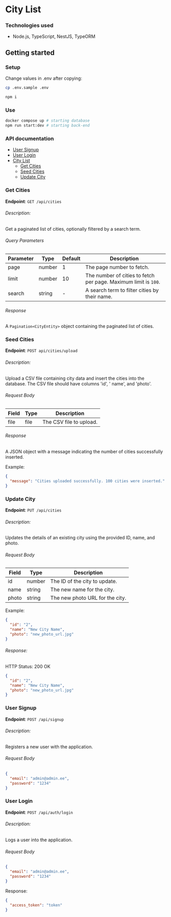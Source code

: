 # City List

### Technologies used

- Node.js, TypeScript, NestJS, TypeORM

## Getting started

### Setup

Change values in .env after copying:
```bash
cp .env.sample .env
```

```bash
npm i
```



### Use

```bash
docker compose up # starting database
npm run start:dev # starting back-end
```

### API documentation

- [User Signup](#user-signup)
- [User Login](#user-login)
- [City List](#city-list)
    - [Get Cities](#get-cities)
    - [Seed Cities](#seed-cities)
    - [Update City](#update-city)

### Get Cities

**Endpoint**: `GET /api/cities`

###### Description:

Get a paginated list of cities, optionally filtered by a search term.

###### Query Parameters

| Parameter | Type   | Default | Description                                                     |
|-----------|--------|---------|-----------------------------------------------------------------|
| page      | number | 1       | The page number to fetch.                                       |
| limit     | number | 10      | The number of cities to fetch per page. Maximum limit is `100`. |
| search    | string | -       | A search term to filter cities by their name.                   |

###### Response

A `Pagination<CityEntity>` object containing the paginated list of cities.

### Seed Cities

**Endpoint**: `POST api/cities/upload`

###### Description:

Upload a CSV file containing city data and insert the cities into the database. The CSV file should
have columns 'id', '
name', and 'photo'.

###### Request Body

| Field | Type | Description             |
|-------|------|-------------------------|
| file  | file | The CSV file to upload. |

###### Response

A JSON object with a message indicating the number of cities successfully inserted.

Example:

```json
{
  "message": "Cities uploaded successfully. 100 cities were inserted."
}
```

### Update City

**Endpoint**: `PUT /api/cities`

###### Description:

Updates the details of an existing city using the provided ID, name, and photo.

###### Request Body

| Field | Type   | Description                     |
|-------|--------|---------------------------------|
| id    | number | The ID of the city to update.   |
| name  | string | The new name for the city.      |
| photo | string | The new photo URL for the city. |

Example:

```json
{
  "id": "2",
  "name": "New City Name",
  "photo": "new_photo_url.jpg"
}
```

###### Response:

HTTP Status: 200 OK

```json
{
  "id": "2",
  "name": "New City Name",
  "photo": "new_photo_url.jpg"
}
```

### User Signup

**Endpoint**: `POST /api/signup`

###### Description:

Registers a new user with the application.

###### Request Body

```json
{
  "email": "admin@admin.ee",
  "password": "1234"
}
```

### User Login

**Endpoint**: `POST /api/auth/login`

###### Description:

Logs a user into the application.

###### Request Body

```json
{
  "email": "admin@admin.ee",
  "password": "1234"
}
```

Response:

```json
{
  "access_token": "token"
}
```
